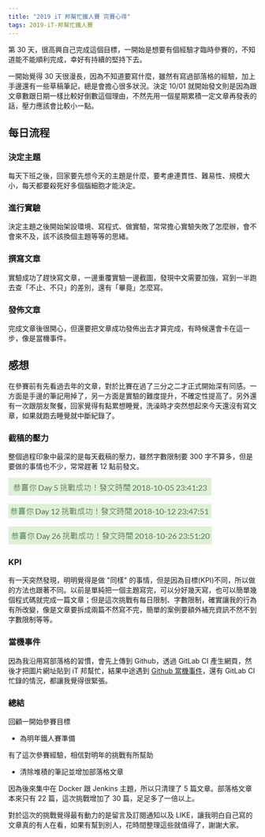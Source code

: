 ```yaml
---
title: "2019 iT 邦幫忙鐵人賽 完賽心得"
tags: 2019-iT-邦幫忙鐵人賽
---
```


第 30 天，很高興自己完成這個目標，一開始是想要有個經驗才臨時參賽的，不知道能不能順利完成，幸好有持續的堅持下去。

一開始覺得 30 天很漫長，因為不知道要寫什麼，雖然有寫過部落格的經驗，加上手邊還有一些草稿筆記，總是會擔心很多狀況。決定 10/01 就開始發文則是因為跟文章數跟日期一樣比較好倒數這個理由，不然先用一個星期累積一定文章再發表的話，壓力應該會比較小一點。

## 每日流程

### 決定主題

每天下班之後，回家要先想今天的主題是什麼，要考慮連貫性、難易性、規模大小，每天都要殺死好多個腦細胞才能決定。

### 進行實驗

決定主題之後開始架設環境、寫程式、做實驗，常常擔心實驗失敗了怎麼辦，會不會來不及，該不該換個主題等等的思緒。

### 撰寫文章
實驗成功了趕快寫文章，一邊重覆實驗一邊截圖，發現中文需要加強，寫到一半跑去查「不止、不只」的差別，還有「畢竟」怎麼寫。

### 發佈文章
完成文章後很開心，但還要把文章成功發佈出去才算完成，有時候還會卡在這一步，像是當機事件。

## 感想
在參賽前有先看過去年的文章，對於比賽在過了三分之二才正式開始深有同感。一方面是手邊的筆記用掉了，另一方面是實驗的難度提升，不確定性提高了。另外還有一次跟朋友聚餐，回家覺得有點累想睡覺，洗澡時才突然想起來今天還沒有寫文章，如果就跑去睡覺就中斷紀錄了。

### 截稿的壓力

整個過程印象中最深的是每天截稿的壓力，雖然字數限制要 300 字不算多，但是要做的事情也不少，常常趕著 12 點前發文。

![](/assets/images/2018-10-30-2019-ithelp-ironman-30-days-challenge-review/2018-10-05_23-41-44.png)

![](/assets/images/2018-10-30-2019-ithelp-ironman-30-days-challenge-review/2018-10-12_23-48-13.png)

![](/assets/images/2018-10-30-2019-ithelp-ironman-30-days-challenge-review/2018-10-26_23-51-33.png)

### KPI
有一天突然發現，明明覺得是做 "同樣" 的事情，但是因為目標(KPI)不同，所以做的方法也跟著不同。以前是單純把一個主題寫完，可以分好幾天寫，也可以簡單幾個程式碼就完成一篇文章；但是這次挑戰有每日限制、字數限制，確實讓我的行為有所改變，像是文章要拆成兩篇不然寫不完，簡單的案例要額外補充資訊不然不到字數限制等等。

### 當機事件
因為我沿用寫部落格的習慣，會先上傳到 Github，透過 GitLab CI 產生網頁，然後才把圖片網址貼到 iT 邦幫忙，結果中途遇到 [Github 當機事件](https://www.ithome.com.tw/news/126544)，還有 GitLab CI 忙錄的情況，都讓我覺得很緊張。

### 總結
回顧一開始參賽目標
* 為明年鐵人賽準備

有了這次參賽經驗，相信對明年的挑戰有所幫助

* 清除堆積的筆記並增加部落格文章

因為後來集中在 Docker 跟 Jenkins 主題，所以只清理了 5 篇文章。部落格文章本來只有 22 篇，這次挑戰增加了 30 篇，足足多了一倍以上。

對於這次的挑戰覺得最有動力的是留言及訂閱通知以及 LIKE，讓我明白自己寫的文章真的有人在看，如果有幫到別人，花時間整理這些就值得了，謝謝大家。